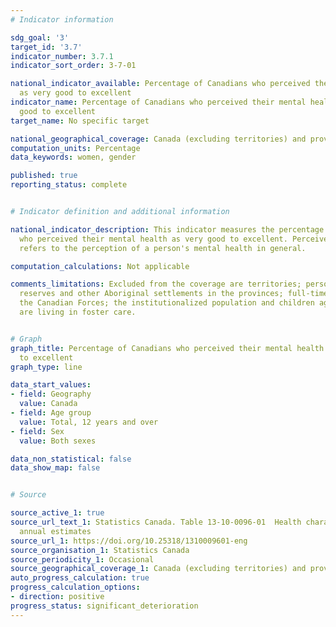 ```yaml
---
# Indicator information

sdg_goal: '3'
target_id: '3.7'
indicator_number: 3.7.1
indicator_sort_order: 3-7-01

national_indicator_available: Percentage of Canadians who perceived their mental health
  as very good to excellent
indicator_name: Percentage of Canadians who perceived their mental health as very
  good to excellent
target_name: No specific target

national_geographical_coverage: Canada (excluding territories) and provinces
computation_units: Percentage
data_keywords: women, gender

published: true
reporting_status: complete


# Indicator definition and additional information

national_indicator_description: This indicator measures the percentage of the population
  who perceived their mental health as very good to excellent. Perceived mental health
  refers to the perception of a person's mental health in general.

computation_calculations: Not applicable

comments_limitations: Excluded from the coverage are territories; persons living on
  reserves and other Aboriginal settlements in the provinces; full-time members of
  the Canadian Forces; the institutionalized population and children aged 12-17 that
  are living in foster care.


# Graph
graph_title: Percentage of Canadians who perceived their mental health as very good
  to excellent
graph_type: line

data_start_values:
- field: Geography
  value: Canada
- field: Age group
  value: Total, 12 years and over
- field: Sex
  value: Both sexes

data_non_statistical: false
data_show_map: false


# Source

source_active_1: true
source_url_text_1: Statistics Canada. Table 13-10-0096-01  Health characteristics,
  annual estimates
source_url_1: https://doi.org/10.25318/1310009601-eng
source_organisation_1: Statistics Canada
source_periodicity_1: Occasional
source_geographical_coverage_1: Canada (excluding territories) and provinces
auto_progress_calculation: true
progress_calculation_options:
- direction: positive
progress_status: significant_deterioration
---
```


